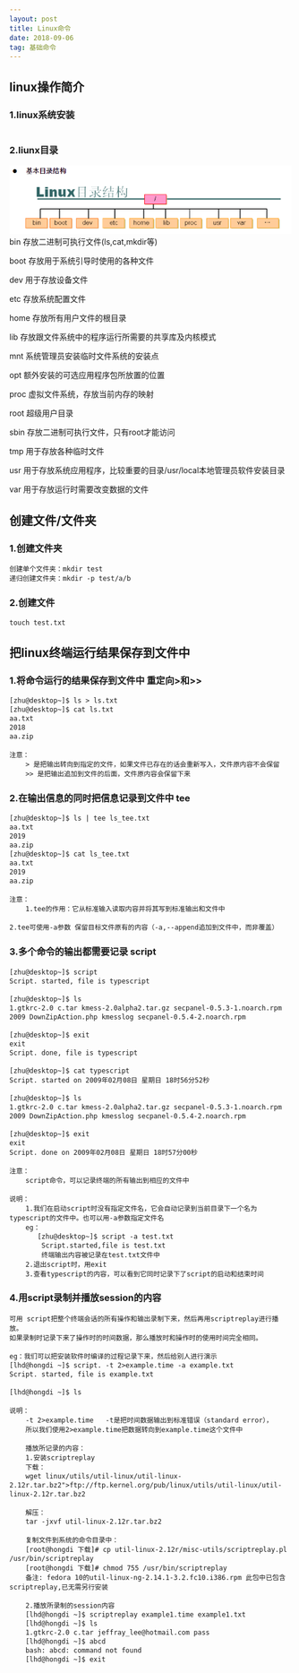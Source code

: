 ```yaml
---
layout: post
title: Linux命令
date: 2018-09-06
tag: 基础命令
---
```


## linux操作简介

### 1.linux系统安装
```
```

### 2.liunx目录
![](/images/posts/linuspng/image01.png)
bin     存放二进制可执行文件(ls,cat,mkdir等)

boot    存放用于系统引导时使用的各种文件

dev     用于存放设备文件

etc     存放系统配置文件

home    存放所有用户文件的根目录

lib     存放跟文件系统中的程序运行所需要的共享库及内核模式

mnt     系统管理员安装临时文件系统的安装点

opt     额外安装的可选应用程序包所放置的位置

proc    虚拟文件系统，存放当前内存的映射

root    超级用户目录

sbin    存放二进制可执行文件，只有root才能访问

tmp     用于存放各种临时文件

usr     用于存放系统应用程序，比较重要的目录/usr/local本地管理员软件安装目录

var     用于存放运行时需要改变数据的文件


## 创建文件/文件夹

### 1.创建文件夹
```
创建单个文件夹：mkdir test
递归创建文件夹：mkdir -p test/a/b
```

### 2.创建文件
```
touch test.txt
```

## 把linux终端运行结果保存到文件中

### 1.将命令运行的结果保存到文件中  重定向>和>>
```
[zhu@desktop~]$ ls > ls.txt
[zhu@desktop~]$ cat ls.txt
aa.txt
2018
aa.zip

注意：
    > 是把输出转向到指定的文件，如果文件已存在的话会重新写入，文件原内容不会保留
    >> 是把输出追加到文件的后面，文件原内容会保留下来
```

### 2.在输出信息的同时把信息记录到文件中  tee
```
[zhu@desktop~]$ ls | tee ls_tee.txt
aa.txt
2019
aa.zip
[zhu@desktop~]$ cat ls_tee.txt
aa.txt
2019
aa.zip

注意：
    1.tee的作用：它从标准输入读取内容并将其写到标准输出和文件中
    2.tee可使用-a参数 保留目标文件原有的内容（-a,--append追加到文件中，而非覆盖）
```

### 3.多个命令的输出都需要记录  script
```
[zhu@desktop~]$ script
Script. started, file is typescript

[zhu@desktop~]$ ls
1.gtkrc-2.0 c.tar kmess-2.0alpha2.tar.gz secpanel-0.5.3-1.noarch.rpm
2009 DownZipAction.php kmesslog secpanel-0.5.4-2.noarch.rpm

[zhu@desktop~]$ exit
exit
Script. done, file is typescript

[zhu@desktop~]$ cat typescript
Script. started on 2009年02月08日 星期日 18时56分52秒

[zhu@desktop~]$ ls
1.gtkrc-2.0 c.tar kmess-2.0alpha2.tar.gz secpanel-0.5.3-1.noarch.rpm
2009 DownZipAction.php kmesslog secpanel-0.5.4-2.noarch.rpm

[zhu@desktop~]$ exit
exit
Script. done on 2009年02月08日 星期日 18时57分00秒

注意：
    script命令，可以记录终端的所有输出到相应的文件中

说明：
    1.我们在启动script时没有指定文件名，它会自动记录到当前目录下一个名为typescript的文件中。也可以用-a参数指定文件名
    eg：
       [zhu@desktop~]$ script -a test.txt
        Script.started,file is test.txt
        终端输出内容被记录在test.txt文件中
    2.退出script时，用exit
    3.查看typescript的内容，可以看到它同时记录下了script的启动和结束时间
```

### 4.用script录制并播放session的内容
```
可用 script把整个终端会话的所有操作和输出录制下来，然后再用scriptreplay进行播放。
如果录制时记录下来了操作时的时间数据，那么播放时和操作时的使用时间完全相同。

eg：我们可以把安装软件时编译的过程记录下来，然后给别人进行演示
[lhd@hongdi ~]$ script. -t 2>example.time -a example.txt
Script. started, file is example.txt

[lhd@hongdi ~]$ ls

说明：
    -t 2>example.time   -t是把时间数据输出到标准错误（standard error），
    所以我们使用2>example.time把数据转向到example.time这个文件中

    播放所记录的内容：
    1.安装scriptreplay
    下载：
    wget linux/utils/util-linux/util-linux-2.12r.tar.bz2">ftp://ftp.kernel.org/pub/linux/utils/util-linux/util-linux-2.12r.tar.bz2

    解压：
    tar -jxvf util-linux-2.12r.tar.bz2

    复制文件到系统的命令目录中：
    [root@hongdi 下载]# cp util-linux-2.12r/misc-utils/scriptreplay.pl /usr/bin/scriptreplay
    [root@hongdi 下载]# chmod 755 /usr/bin/scriptreplay
    备注: fedora 10的util-linux-ng-2.14.1-3.2.fc10.i386.rpm 此包中已包含 scriptreplay,已无需另行安装

    2.播放所录制的session内容
    [lhd@hongdi ~]$ scriptreplay example1.time example1.txt
    [lhd@hongdi ~]$ ls
    1.gtkrc-2.0 c.tar jeffray_lee@hotmail.com pass
    [lhd@hongdi ~]$ abcd
    bash: abcd: command not found
    [lhd@hongdi ~]$ exit
```

